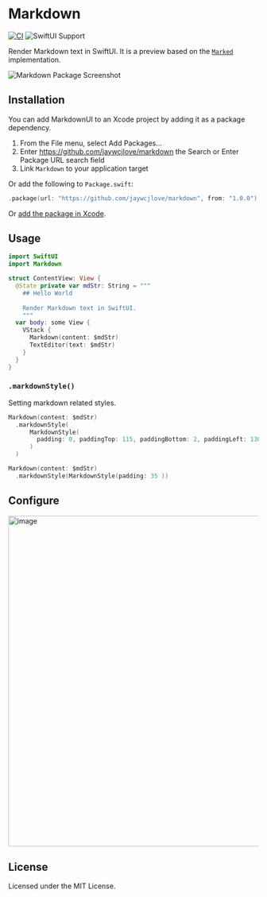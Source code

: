 Markdown
===

[![CI](https://github.com/jaywcjlove/markdown/actions/workflows/ci.yml/badge.svg)](https://github.com/jaywcjlove/markdown/actions/workflows/ci.yml)
![SwiftUI Support](https://shields.io/badge/SwiftUI-macOS%20v10.15%20%7C%20iOS%20v13-green?logo=Swift&style=flat)

Render Markdown text in SwiftUI. It is a preview based on the [`Marked`](https://github.com/markedjs/marked) implementation.

![Markdown Package Screenshot](https://user-images.githubusercontent.com/1680273/158006647-19d180e2-2549-4cd4-b108-91778beccc1b.png)

## Installation

You can add MarkdownUI to an Xcode project by adding it as a package dependency.

1. From the File menu, select Add Packages…
2. Enter https://github.com/jaywcjlove/markdown the Search or Enter Package URL search field
3. Link `Markdown` to your application target

Or add the following to `Package.swift`:

```swift
.package(url: "https://github.com/jaywcjlove/markdown", from: "1.0.0")
```

Or [add the package in Xcode](https://developer.apple.com/documentation/xcode/adding_package_dependencies_to_your_app).

## Usage

```swift
import SwiftUI
import Markdown

struct ContentView: View {
  @State private var mdStr: String = """
    ## Hello World
    
    Render Markdown text in SwiftUI.
    """
  var body: some View {
    VStack {
      Markdown(content: $mdStr)
      TextEditor(text: $mdStr)
    }
  }
}
```

### `.markdownStyle()`

Setting markdown related styles.

```swift
Markdown(content: $mdStr)
  .markdownStyle(
      MarkdownStyle(
        padding: 0, paddingTop: 115, paddingBottom: 2, paddingLeft: 130, paddingRight: 5
      )
  )
```

```swift
Markdown(content: $mdStr)
  .markdownStyle(MarkdownStyle(padding: 35 ))
```

## Configure

<img width="666" alt="image" src="https://user-images.githubusercontent.com/1680273/158029345-257d4d2d-dd27-4892-9d85-d800392d47c0.png">

## License

Licensed under the MIT License.
